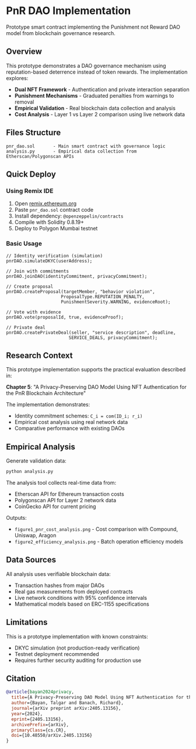 # PnR DAO Implementation

Prototype smart contract implementing the Punishment not Reward DAO model from blockchain governance research.

## Overview

This prototype demonstrates a DAO governance mechanism using reputation-based deterrence instead of token rewards. The implementation explores:

- **Dual NFT Framework** - Authentication and private interaction separation
- **Punishment Mechanisms** - Graduated penalties from warnings to removal  
- **Empirical Validation** - Real blockchain data collection and analysis
- **Cost Analysis** - Layer 1 vs Layer 2 comparison using live network data

## Files Structure

```
pnr_dao.sol       - Main smart contract with governance logic
analysis.py       - Empirical data collection from Etherscan/Polygonscan APIs
```

## Quick Deploy

### Using Remix IDE
1. Open [remix.ethereum.org](https://remix.ethereum.org)
2. Paste `pnr_dao.sol` contract code
3. Install dependency: `@openzeppelin/contracts`
4. Compile with Solidity 0.8.19+
5. Deploy to Polygon Mumbai testnet

### Basic Usage
```solidity
// Identity verification (simulation)
pnrDAO.simulateDKYC(userAddress);

// Join with commitments
pnrDAO.joinDAO(identityCommitment, privacyCommitment);

// Create proposal
pnrDAO.createProposal(targetMember, "behavior violation", 
                     ProposalType.REPUTATION_PENALTY, 
                     PunishmentSeverity.WARNING, evidenceRoot);

// Vote with evidence
pnrDAO.vote(proposalId, true, evidenceProof);

// Private deal
pnrDAO.createPrivateDeal(seller, "service description", deadline, 
                        SERVICE_DEALS, privacyCommitment);
```

## Research Context

This prototype implementation supports the practical evaluation described in:

**Chapter 5**: "A Privacy-Preserving DAO Model Using NFT Authentication for the PnR Blockchain Architecture"

The implementation demonstrates:
- Identity commitment schemes: `C_i = com(ID_i; r_i)`
- Empirical cost analysis using real network data
- Comparative performance with existing DAOs

## Empirical Analysis

Generate validation data:
```bash
python analysis.py
```

The analysis tool collects real-time data from:
- Etherscan API for Ethereum transaction costs
- Polygonscan API for Layer 2 network data  
- CoinGecko API for current pricing

Outputs:
- `figure1_pnr_cost_analysis.png` - Cost comparison with Compound, Uniswap, Aragon
- `figure2_efficiency_analysis.png` - Batch operation efficiency models

## Data Sources

All analysis uses verifiable blockchain data:
- Transaction hashes from major DAOs
- Real gas measurements from deployed contracts
- Live network conditions with 95% confidence intervals
- Mathematical models based on ERC-1155 specifications


## Limitations

This is a prototype implementation with known constraints:
- DKYC simulation (not production-ready verification)
- Testnet deployment recommended
- Requires further security auditing for production use

## Citation

```bibtex
@article{bayan2024privacy,
  title={A Privacy-Preserving DAO Model Using NFT Authentication for the Punishment not Reward Blockchain Architecture},
  author={Bayan, Talgar and Banach, Richard},
  journal={arXiv preprint arXiv:2405.13156},
  year={2024},
  eprint={2405.13156},
  archivePrefix={arXiv},
  primaryClass={cs.CR},
  doi={10.48550/arXiv.2405.13156}
}
```